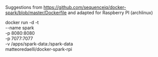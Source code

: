 Suggestions from https://github.com/sequenceiq/docker-spark/blob/master/Dockerfile
and adapted for Raspberry PI (archlinux)

docker run -d -t \
  --name spark \
  -p 8080:8080 \
  -p 7077:7077 \
  -v /apps/spark-data:/spark-data \
  matteoredaelli/docker-spark-rpi
